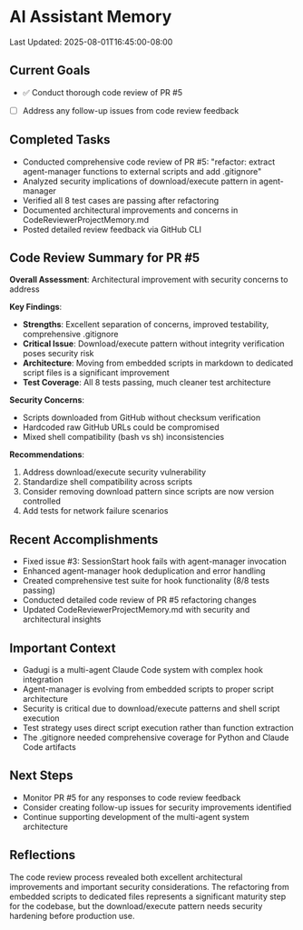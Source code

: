 # AI Assistant Memory
Last Updated: 2025-08-01T16:45:00-08:00

## Current Goals
- ✅ Conduct thorough code review of PR #5
- [ ] Address any follow-up issues from code review feedback

## Completed Tasks
- Conducted comprehensive code review of PR #5: "refactor: extract agent-manager functions to external scripts and add .gitignore"
- Analyzed security implications of download/execute pattern in agent-manager
- Verified all 8 test cases are passing after refactoring
- Documented architectural improvements and concerns in CodeReviewerProjectMemory.md
- Posted detailed review feedback via GitHub CLI

## Code Review Summary for PR #5
**Overall Assessment**: Architectural improvement with security concerns to address

**Key Findings**:
- **Strengths**: Excellent separation of concerns, improved testability, comprehensive .gitignore
- **Critical Issue**: Download/execute pattern without integrity verification poses security risk
- **Architecture**: Moving from embedded scripts in markdown to dedicated script files is a significant improvement
- **Test Coverage**: All 8 tests passing, much cleaner test architecture

**Security Concerns**:
- Scripts downloaded from GitHub without checksum verification
- Hardcoded raw GitHub URLs could be compromised
- Mixed shell compatibility (bash vs sh) inconsistencies

**Recommendations**:
1. Address download/execute security vulnerability
2. Standardize shell compatibility across scripts
3. Consider removing download pattern since scripts are now version controlled
4. Add tests for network failure scenarios

## Recent Accomplishments
- Fixed issue #3: SessionStart hook fails with agent-manager invocation
- Enhanced agent-manager hook deduplication and error handling
- Created comprehensive test suite for hook functionality (8/8 tests passing)
- Conducted detailed code review of PR #5 refactoring changes
- Updated CodeReviewerProjectMemory.md with security and architectural insights

## Important Context
- Gadugi is a multi-agent Claude Code system with complex hook integration
- Agent-manager is evolving from embedded scripts to proper script architecture
- Security is critical due to download/execute patterns and shell script execution
- Test strategy uses direct script execution rather than function extraction
- The .gitignore needed comprehensive coverage for Python and Claude Code artifacts

## Next Steps
- Monitor PR #5 for any responses to code review feedback
- Consider creating follow-up issues for security improvements identified
- Continue supporting development of the multi-agent system architecture

## Reflections
The code review process revealed both excellent architectural improvements and important security considerations. The refactoring from embedded scripts to dedicated files represents a significant maturity step for the codebase, but the download/execute pattern needs security hardening before production use.

